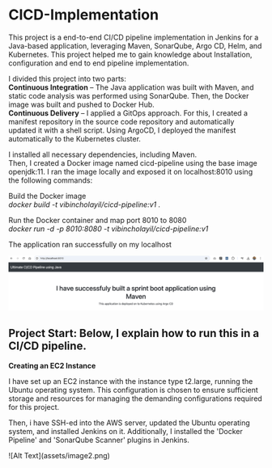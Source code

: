 <H1>CICD-Implementation</H1>
<p>This project is a end-to-end CI/CD pipeline implementation in Jenkins for a Java-based application, leveraging Maven, SonarQube, Argo CD, Helm, and Kubernetes. This project helped me to gain knowledge about Installation,  configuration and end to end pipeline implementation.</p>

I divided this project into two parts:<br>
<b>Continuous Integration</b> – The Java application was built with Maven, and static code analysis was performed using SonarQube. Then, the Docker image was built and pushed to Docker Hub.<br>
<b>Continuous Delivery</b> – I applied a GitOps approach. For this, I created a manifest repository in the source code repository and automatically updated it with a shell script. Using ArgoCD, I deployed the manifest automatically to the Kubernetes cluster.<br>
    
I installed all necessary dependencies, including Maven.<br>
Then, I created a Docker image named cicd-pipeline using the base image openjdk:11. I ran the image locally and exposed it on localhost:8010 using the following commands:<br>

Build the Docker image<br><i>docker build -t vibincholayil/cicd-pipeline:v1 .</i>

Run the Docker container and map port 8010 to 8080<br><i>docker run -d -p 8010:8080 -t vibincholayil/cicd-pipeline:v1</i>

The application ran successfully on my localhost

![Alt Text](assets/image1.png)

<h2>Project Start: Below, I explain how to run this in a CI/CD pipeline.</h2>

<b>Creating an EC2 Instance</b><br>
<p>I have set up an EC2 instance with the instance type t2.large, running the Ubuntu operating system. This configuration is chosen to ensure sufficient storage and resources for managing the demanding configurations required for this project.</p>

<p>Then, i have SSH-ed into the AWS server, updated the Ubuntu operating system, and installed Jenkins on it. Additionally, I installed the 'Docker Pipeline' and 'SonarQube Scanner' plugins in Jenkins.</p>
![Alt Text](assets/image2.png)
